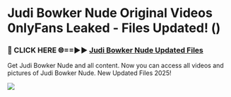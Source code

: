 # Judi Bowker Nude Original Videos 0nlyFans Leaked - Files Updated! ()

<h3>🔴 CLICK HERE 🌐==►► <a href="https://tinyurl.com/2p9ay9w9" rel="nofollow">Judi Bowker Nude Updated Files</a></h3>

Get Judi Bowker Nude and all content. Now you can access all videos and pictures of Judi Bowker Nude. New Updated Files 2025!

[![](https://i.imgur.com/KQgVmj3.gif)](https://tinyurl.com/2p9ay9w9)
